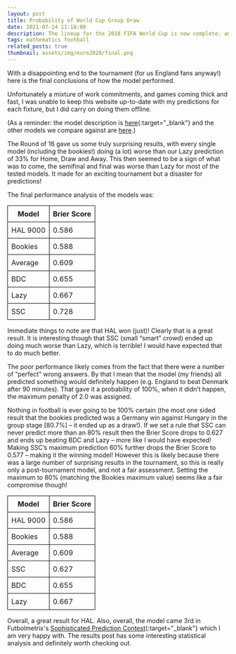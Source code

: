```yaml
---
layout: post
title: Probability of World Cup Group Draw
date: 2021-07-14 11:18:00
description: The lineup for the 2018 FIFA World Cup is now complete, and the teams have been sorted into pots ahead of the group stage draw on December 1st. All draws are not equally likely, so what teams is your team likely to face?
tags: mathematics football
related_posts: true
thumbnail: assets/img/euro2020/final.png
---
```


With a disappointing end to the tournament (for us England fans anyway!) here is the final conclusions of how the model performed.

Unfortunately a mixture of work commitments, and games coming thick and fast, I was unable to keep this website up-to-date with my predictions for each fixture, but I did carry on doing them offline.

(As a reminder: the model description is [here](https://seanelvidge.github.io/blog/2021/Euro_2020_Predictions/){:target="\_blank"} and the other models we compare against are [here]().)

The Round of 16 gave us some truly surprising results, with every single model (including the bookies!) doing (a lot) worse than our Lazy prediction of 33% for Home, Draw and Away. This then seemed to be a sign of what was to come, the semifinal and final was worse than Lazy for most of the tested models. It made for an exciting tournament but a disaster for predictions!

The final performance analysis of the models was:

<table style="border-collapse: collapse; width: 50%;">
  <thead>
    <tr>
      <th style="border: 1px solid black; padding: 8px;">Model</th>
      <th style="border: 1px solid black; padding: 8px;">Brier Score</th>
    </tr>
  </thead>
  <tbody>
    <tr>
      <td style="border: 1px solid black; padding: 8px;">HAL 9000</td>
      <td style="border: 1px solid black; padding: 8px;">0.586</td>
    </tr>
    <tr>
      <td style="border: 1px solid black; padding: 8px;">Bookies</td>
      <td style="border: 1px solid black; padding: 8px;">0.588</td>
    </tr>
    <tr>
      <td style="border: 1px solid black; padding: 8px;">Average</td>
      <td style="border: 1px solid black; padding: 8px;">0.609</td>
    </tr>
    <tr>
      <td style="border: 1px solid black; padding: 8px;">BDC</td>
      <td style="border: 1px solid black; padding: 8px;">0.655</td>
    </tr>
    <tr>
      <td style="border: 1px solid black; padding: 8px;">Lazy</td>
      <td style="border: 1px solid black; padding: 8px;">0.667</td>
    </tr>
    <tr>
      <td style="border: 1px solid black; padding: 8px;">SSC</td>
      <td style="border: 1px solid black; padding: 8px;">0.728</td>
    </tr>
  </tbody>
</table>

Immediate things to note are that HAL won (just)! Clearly that is a great result. It is interesting though that SSC (small “smart” crowd) ended up doing much worse than Lazy, which is terrible! I would have expected that to do much better.

The poor performance likely comes from the fact that there were a number of “perfect” wrong answers. By that I mean that the model (my friends) all predicted something would definitely happen (e.g. England to beat Denmark after 90 minutes). That gave it a probability of 100%, when it didn’t happen, the maximum penalty of 2.0 was assigned.

Nothing in football is ever going to be 100% certain (the most one sided result that the bookies predicted was a Germany win against Hungary in the group stage [80.7%] – it ended up as a draw!). If we set a rule that SSC can never predict more than an 80% result then the Brier Score drops to 0.627 and ends up beating BDC and Lazy – more like I would have expected! Making SSC’s maximum prediction 60% further drops the Brier Score to 0.577 – making it the winning model! However this is likely because there was a large number of surprising results in the tournament, so this is really only a post-tournament model, and not a fair assessment. Setting the maximum to 80% (matching the Bookies maximum value) seems like a fair compromise though!

<table style="border-collapse: collapse; width: 50%;">
  <thead>
    <tr>
      <th style="border: 1px solid black; padding: 8px;">Model</th>
      <th style="border: 1px solid black; padding: 8px;">Brier Score</th>
    </tr>
  </thead>
  <tbody>
    <tr>
      <td style="border: 1px solid black; padding: 8px;">HAL 9000</td>
      <td style="border: 1px solid black; padding: 8px;">0.586</td>
    </tr>
    <tr>
      <td style="border: 1px solid black; padding: 8px;">Bookies</td>
      <td style="border: 1px solid black; padding: 8px;">0.588</td>
    </tr>
    <tr>
      <td style="border: 1px solid black; padding: 8px;">Average</td>
      <td style="border: 1px solid black; padding: 8px;">0.609</td>
    </tr>
    <tr>
      <td style="border: 1px solid black; padding: 8px;">SSC</td>
      <td style="border: 1px solid black; padding: 8px;">0.627</td>
    </tr>
    <tr>
      <td style="border: 1px solid black; padding: 8px;">BDC</td>
      <td style="border: 1px solid black; padding: 8px;">0.655</td>
    </tr>
    <tr>
      <td style="border: 1px solid black; padding: 8px;">Lazy</td>
      <td style="border: 1px solid black; padding: 8px;">0.667</td>
    </tr>
  </tbody>
</table>

Overall, a great result for HAL. Also, overall, the model came 3rd in Futbolmetrix's [Sophisticated Prediction Contest](https://futbolmetrix.wordpress.com/2021/07/12/euro2020-sophcon-final-results/){:target="\_blank"} which I am very happy with. The results post has some interesting statistical analysis and definitely worth checking out.
